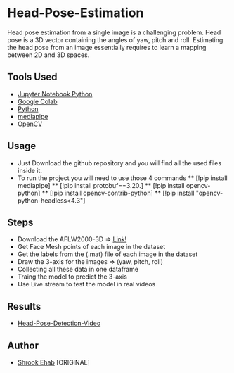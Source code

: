 # Head-Pose-Estimation

Head pose estimation from a single image is a challenging problem. Head pose is a 3D vector containing the angles of yaw, pitch and roll. Estimating the head pose from an image essentially requires to learn a mapping between 2D and 3D spaces.

## Tools Used

* [Jupyter Notebook Python](https://jupyter.org/)
* [Google Colab](https://colab.research.google.com/)
* [Python](https://www.python.org/)
* [mediapipe](https://techtutorialsx.com/2021/05/19/mediapipe-face-landmarks-estimation/)
* [OpenCV](https://opencv.org/)

## Usage

* Just Download the github repository and you will find all the used files inside it.
* To run the project you will need to use those 4 commands
** [!pip install mediapipe]
** [!pip install protobuf==3.20.]
** [!pip install opencv-python]
** [!pip install opencv-contrib-python]
** [!pip install "opencv-python-headless<4.3"]

## Steps
* Download the AFLW2000-3D => [Link!](http://www.cbsr.ia.ac.cn/users/xiangyuzhu/projects/3DDFA/Database/AFLW2000-3D.zip )
* Get Face Mesh points of each image in the dataset
* Get the labels from the (.mat) file of each image in the dataset
* Draw the 3-axis for the images => (yaw, pitch, roll)
* Collecting all these data in one dataframe
* Traing the model to predict the 3-axis
* Use Live stream to test the model in real videos

## Results

* [Head-Pose-Detection-Video]()

## Author 

* [Shrook Ehab](https://github.com/shrookehab) [ORIGINAL]

